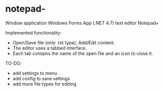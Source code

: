 # notepad-
Window application Windows Forms App (.NET 4.7) text editor Notepad+

Implemented functionality: 
- Open/Save file (only .txt type), Add/Edit content.
- The editor uses a tabbed interface. 
- Each tab contains the name of the open file and an icon to close it.

TO-DO:

- add settings to menu
- add config to save settings
- add more file types for editing
